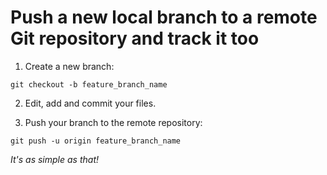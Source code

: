 # Push a new local branch to a remote Git repository and track it too

1. Create a new branch:

  `git checkout -b feature_branch_name`

2. Edit, add and commit your files.

3. Push your branch to the remote repository:

  `git push -u origin feature_branch_name`

_It's as simple as that!_
